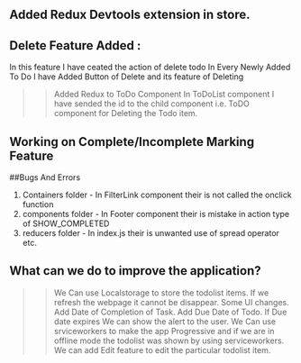 ## Added Redux Devtools extension in store.

## Delete Feature Added :
In this feature I have ceated the action of delete todo
In Every Newly Added To Do I have Added Button of Delete and its feature of Deleting
>> Added Redux to ToDo Component
>> In ToDoList component I have sended the id to the child component i.e. ToDO component for Deleting the Todo item.

## Working on Complete/Incomplete Marking Feature


##Bugs And Errors
1. Containers folder - In FilterLink component their is not called the onclick function
2. components folder - In Footer component their is mistake in action type of SHOW_COMPLETED
3. reducers folder - In index.js their is unwanted use of spread operator
etc.

## What can we do to improve the application?
>> We Can use Localstorage to store the todolist items. If we refresh the webpage it cannot be disappear.
>> Some UI changes.
>> Add Date of Completion of Task. Add Due Date of Todo. If Due date expires We can show the alert to the user.
>> We Can use srviceworkers to make the app Progressive and if we are in offline mode the todolist was shown by using serviceworkers.
>> We can add Edit feature to edit the particular todolist item.

